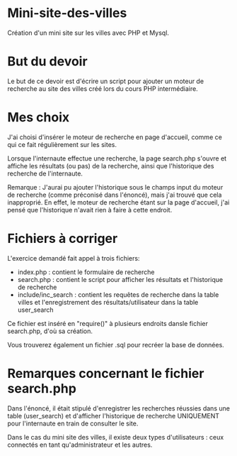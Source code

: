 ﻿Mini-site-des-villes
====================

Création d'un mini site sur les villes avec PHP et Mysql.

But du devoir
=============

Le but de ce devoir est d'écrire un script pour ajouter un moteur de recherche au site des villes créé lors du cours
PHP intermédiaire.

Mes choix
=========

J'ai choisi d'insérer le moteur de recherche en page d'accueil, comme ce qui ce fait régulièrement sur les sites.

Lorsque l'internaute effectue une recherche, la page search.php s'ouvre et affiche les résultats (ou pas) de la recherche, 
ainsi que l'historique des recherche de l'internaute. 

Remarque : J'aurai pu ajouter l'historique sous le champs input du moteur de recherche (comme préconisé dans l'énoncé), mais j'ai trouvé que cela inapproprié.
En effet, le moteur de recherche étant sur la page d'accueil, j'ai pensé que l'historique n'avait rien à faire à cette endroit.

Fichiers à corriger
===================

L'exercice demandé fait appel à trois fichiers:

- index.php : contient le formulaire de recherche
- search.php : contient le script pour afficher les résultats et l'historique de recherche
- include/inc_search : contient les requêtes de recherche dans la table villes et l'enregistrement des résultats/utilisateur 
dans la table user_search

Ce fichier est inséré en "require()" à plusieurs endroits dansle fichier search.php, d'où sa création.

Vous trouverez également un fichier .sql pour recréer la base de données.

Remarques concernant le fichier search.php
==========================================

Dans l'énoncé, il était stipulé d'enregistrer les recherches réussies dans une table (user_search) et d'afficher l'historique 
de recherche UNIQUEMENT pour l'internaute en train de consulter le site.

Dans le cas du mini site des villes, il existe deux types d'utilisateurs : ceux connectés en tant qu'administrateur et les
autres.








